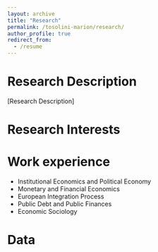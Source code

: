 ```yaml
---
layout: archive
title: "Research"
permalink: /tosolini-marion/research/
author_profile: true
redirect_from:
  - /resume
---
```


Research Description
===
[Research Description]


Research Interests
===
Work experience
======
* Institutional Economics and Political Economy
* Monetary and Financial Economics
* European Integration Process
* Public Debt and Public Finances
* Economic Sociology

Data
===

